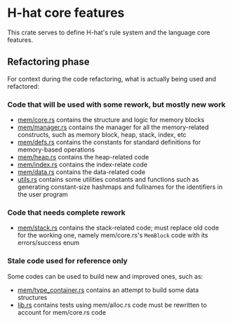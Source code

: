 # H-hat core features

This crate serves to define H-hat's rule system and the language core features.

## Refactoring phase

For context during the code refactoring, what is actually being used and refactored:

### Code that will be used with some rework, but mostly new work

- [mem/core.rs](mem/core.rs) contains the structure and logic for memory blocks
- [mem/manager.rs](mem/manager.rs) contains the manager for all the memory-related constructs, such as memory block, heap, stack, index, etc
- [mem/defs.rs](mem/defs.rs) contains the constants for standard definitions for memory-based operations
- [mem/heap.rs](mem/heap.rs) contains the heap-related code
- [mem/index.rs](mem/index.rs) contains the index-relate code
- [mem/data.rs](mem/data.rs) contains the data-related code
- [utils.rs](utils.rs) contains some utilities constants and functions such as generating constant-size hashmaps and fullnames for the identifiers in the user program


### Code that needs complete rework

- [mem/stack.rs](mem/stack.rs) contains the stack-related code; must replace old code for the working one, namely mem/core.rs's `MemBlock` code with its errors/success enum


### Stale code used for reference only 

Some codes can be used to build new and improved ones, such as:
- [mem/type_container.rs](mem/type_container.rs) contains an attempt to build some data structures
- [lib.rs](lib.rs) contains tests using mem/alloc.rs code must be rewritten to account for mem/core.rs code
